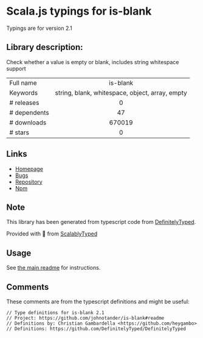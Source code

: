 
# Scala.js typings for is-blank

Typings are for version 2.1

## Library description:
Check whether a value is empty or blank, includes string whitespace support

|                    |                 |
| ------------------ | :-------------: |
| Full name          | is-blank |
| Keywords           | string, blank, whitespace, object, array, empty |
| # releases         | 0 |
| # dependents       | 47 |
| # downloads        | 670019 |
| # stars            | 0 |

## Links
- [Homepage](https://github.com/johnotander/is-blank#readme)
- [Bugs](https://github.com/johnotander/is-blank/issues)
- [Repository](https://github.com/johnotander/is-blank)
- [Npm](https://www.npmjs.com/package/is-blank)
    


## Note
This library has been generated from typescript code from [DefinitelyTyped](https://definitelytyped.org).

Provided with :purple_heart: from [ScalablyTyped](https://github.com/oyvindberg/ScalablyTyped)

## Usage
See [the main readme](../../readme.md) for instructions.

## Comments

These comments are from the typescript definitions and might be useful:
```
// Type definitions for is-blank 2.1
// Project: https://github.com/johnotander/is-blank#readme
// Definitions by: Christian Gambardella <https://github.com/heygambo>
// Definitions: https://github.com/DefinitelyTyped/DefinitelyTyped

```

